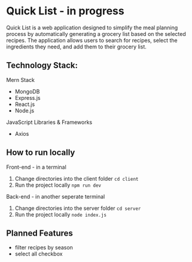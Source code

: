 # Quick List - in progress
Quick List is a web application designed to simplify the meal planning process by automatically generating a grocery list based on the selected recipes. The application allows users to search for recipes, select the ingredients they need, and add them to their grocery list.

## Technology Stack:
Mern Stack
- MongoDB
- Express.js
- React.js
- Node.js

JavaScript Libraries & Frameworks
- Axios

## How to run locally
Front-end - in a terminal
1. Change directories into the client folder
`cd client`
2. Run the project locally
`npm run dev`

Back-end - in another seperate terminal
1. Change directories into the server folder
`cd server`
2. Run the project locally
`node index.js`

## Planned Features
- filter recipes by season
- select all checkbox
